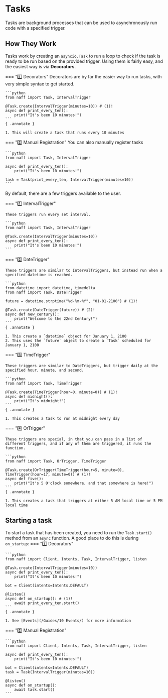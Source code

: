 # Tasks

Tasks are background processes that can be used to asynchronously run code with a specified trigger.

## How They Work

Tasks work by creating an `asyncio.Task` to run a loop to check if the task is ready to be run based on the provided trigger. Using them is fairly easy, and the easiest way is via **Decorators**.

=== ":one: Decorators"
    Decorators are by far the easier way to run tasks, with very simple syntax to get started.

    ```python
    from naff import Task, IntervalTrigger

    @Task.create(IntervalTrigger(minutes=10)) # (1)!
    async def print_every_ten():
        print("It's been 10 minutes!")
    ```
    { .annotate }

    1. This will create a task that runs every 10 minutes

=== ":two: Manual Registration"
    You can also manually register tasks

    ```python
    from naff import Task, IntervalTrigger

    async def print_every_ten():
        print("It's been 10 minutes!")

    task = Task(print_every_ten, IntervalTrigger(minutes=10))
    ```

By default, there are a few triggers available to the user.

=== ":one: IntervalTrigger"

    These triggers run every set interval.

    ```python
    from naff import Task, IntervalTrigger

    @Task.create(IntervalTrigger(minutes=10))
    async def print_every_ten():
        print("It's been 10 minutes!")
    ```

=== ":two: DateTrigger"

    These triggers are similar to IntervalTriggers, but instead run when a specified datetime is reached.

    ```python
    from datetime import datetime, timedelta
    from naff import Task, DateTrigger

    future = datetime.strptime("%d-%m-%Y", "01-01-2100") # (1)!

    @Task.create(DateTrigger(future)) # (2)!
    async def new_century():
        print("Welcome to the 22nd Century!")
    ```
    { .annotate }

    1. This create a `datetime` object for January 1, 2100
    2. This uses the `future` object to create a `Task` scheduled for January 1, 2100

=== ":three: TimeTrigger"

    These triggers are similar to DateTriggers, but trigger daily at the specified hour, minute, and second.

    ```python
    from naff import Task, TimeTrigger

    @Task.create(TimeTrigger(hour=0, minute=0)) # (1)!
    async def midnight():
        print("It's midnight!")
    ```
    { .annotate }

    1. This creates a task to run at midnight every day

=== ":four: OrTrigger"

    These triggers are special, in that you can pass in a list of different triggers, and if any of them are triggered, it runs the function.

    ```python
    from naff import Task, OrTrigger, TimeTrigger

    @Task.create(OrTrigger(TimeTrigger(hour=5, minute=0), TimeTrigger(hour=17, minute=0)) # (1)!
    async def five():
        print("It's 5 O'clock somewhere, and that somewhere is here!")
    ```
    { .annotate }

    1. This creates a task that triggers at either 5 AM local time or 5 PM local time

## Starting a task

To start a task that has been created, you need to run the `Task.start()` method from an `async` function. A good place to do this is during `on_startup`:
=== ":one: Decorators"

    ```python
    from naff import Client, Intents, Task, IntervalTrigger, listen

    @Task.create(IntervalTrigger(minutes=10))
    async def print_every_ten():
        print("It's been 10 minutes!")

    bot = Client(intents=Intents.DEFAULT)

    @listen()
    async def on_startup(): # (1)!
        await print_every_ten.start()
    ```
    { .annotate }

    1. See [Events](/Guides/10 Events/) for more information

=== ":two: Manual Registration"

    ```python
    from naff import Client, Intents, Task, IntervalTrigger, listen

    async def print_every_ten():
        print("It's been 10 minutes!")

    bot = Client(intents=Intents.DEFAULT)
    task = Task(IntervalTrigger(minutes=10))

    @listen()
    async def on_startup():
        await task.start()
    ```
